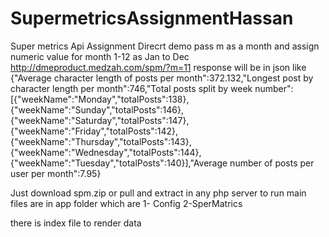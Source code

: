 # SupermetricsAssignmentHassan
Super metrics Api Assignment 
Direcrt demo 
pass m as a month and assign numeric value for month
1-12 as Jan to Dec
http://dmeproduct.medzah.com/spm/?m=11
response will be in json 
like
{"Average character length of posts per month":372.132,"Longest post by character length per month":746,"Total posts split by week number":[{"weekName":"Monday","totalPosts":138},{"weekName":"Sunday","totalPosts":146},{"weekName":"Saturday","totalPosts":147},{"weekName":"Friday","totalPosts":142},{"weekName":"Thursday","totalPosts":143},{"weekName":"Wednesday","totalPosts":144},{"weekName":"Tuesday","totalPosts":140}],"Average number of posts per user per month":7.95}

Just download spm.zip or pull and extract in any php server to run
main files are in app folder which are 
1- Config
2-SperMatrics

there is index file to render data 
